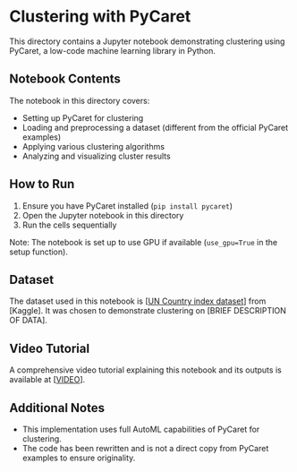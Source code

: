 # Clustering with PyCaret

This directory contains a Jupyter notebook demonstrating clustering using PyCaret, a low-code machine learning library in Python.


## Notebook Contents

The notebook in this directory covers:

- Setting up PyCaret for clustering
- Loading and preprocessing a dataset (different from the official PyCaret examples)
- Applying various clustering algorithms
- Analyzing and visualizing cluster results

## How to Run

1. Ensure you have PyCaret installed (`pip install pycaret`)
2. Open the Jupyter notebook in this directory
3. Run the cells sequentially

Note: The notebook is set up to use GPU if available (`use_gpu=True` in the setup function).

## Dataset

The dataset used in this notebook is [[UN Country index dataset](https://www.kaggle.com/datasets/vittoriogiatti/unsdg-united-nations-sustainable-development-group)] from [Kaggle]. It was chosen to demonstrate clustering on [BRIEF DESCRIPTION OF DATA].

## Video Tutorial

A comprehensive video tutorial explaining this notebook and its outputs is available at [[VIDEO](https://drive.google.com/file/d/1xeTOVeq-2-PR8EnQmXGshFYS58pXn01n/view?usp=sharing)].

## Additional Notes

- This implementation uses full AutoML capabilities of PyCaret for clustering.
- The code has been rewritten and is not a direct copy from PyCaret examples to ensure originality.
